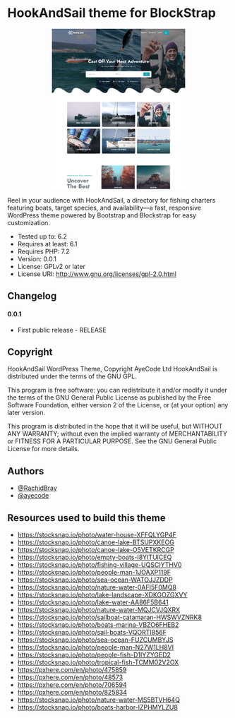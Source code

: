 
# HookAndSail theme for BlockStrap
<p align="center">
  <img src="screenshot.png" width=60%> 
  <br>
</p>
Reel in your audience with HookAndSail, a directory for fishing charters featuring boats, target species, and availability—a fast, responsive WordPress theme powered by Bootstrap and Blockstrap for easy customization.

* Tested up to: 6.2
* Requires at least: 6.1
* Requires PHP: 7.2
* Version: 0.0.1
* License: GPLv2 or later
* License URI: http://www.gnu.org/licenses/gpl-2.0.html


## Changelog

#### 0.0.1
*  First public release - RELEASE


## Copyright

HookAndSail WordPress Theme, Copyright AyeCode Ltd
HookAndSail is distributed under the terms of the GNU GPL.

This program is free software: you can redistribute it and/or modify
it under the terms of the GNU General Public License as published by
the Free Software Foundation, either version 2 of the License, or
(at your option) any later version.

This program is distributed in the hope that it will be useful,
but WITHOUT ANY WARRANTY; without even the implied warranty of
MERCHANTABILITY or FITNESS FOR A PARTICULAR PURPOSE. See the
GNU General Public License for more details.


## Authors

- [@RachidBray](https://www.github.com/RachidBray)
- [@ayecode](https://www.github.com/ayecode)


## Resources used to build this theme

- https://stocksnap.io/photo/water-house-XFFQLYGP4F
- https://stocksnap.io/photo/canoe-lake-BTSUPXKEOG
- https://stocksnap.io/photo/canoe-lake-O5VETKRCGP
- https://stocksnap.io/photo/empty-boats-I8YITUICEQ
- https://stocksnap.io/photo/fishing-village-UQSCIYTHV0
- https://stocksnap.io/photo/people-man-1JOAXP119F
- https://stocksnap.io/photo/sea-ocean-WATOJJZDDP
- https://stocksnap.io/photo/nature-water-0AFI5F0MQ8
- https://stocksnap.io/photo/lake-landscape-XDKGOZGXVY
- https://stocksnap.io/photo/lake-water-AA86F5B641
- https://stocksnap.io/photo/nature-water-MQJCVJQXRX
- https://stocksnap.io/photo/sailboat-catamaran-HWSWVZNRK8
- https://stocksnap.io/photo/boats-marina-VBZO6FHEB2
- https://stocksnap.io/photo/sail-boats-VQORTI856F
- https://stocksnap.io/photo/sea-ocean-FUZCUMBYJS
- https://stocksnap.io/photo/people-man-N27W1LH8VI
- https://stocksnap.io/photo/people-fish-D1IYZYGED2
- https://stocksnap.io/photo/tropical-fish-TCMM02V2OX
- https://pxhere.com/en/photo/475859
- https://pxhere.com/en/photo/48573
- https://pxhere.com/en/photo/706594
- https://pxhere.com/en/photo/825834
- https://stocksnap.io/photo/nature-water-MS5BTVH64Q
- https://stocksnap.io/photo/boats-harbor-IZPHMYLZU8
